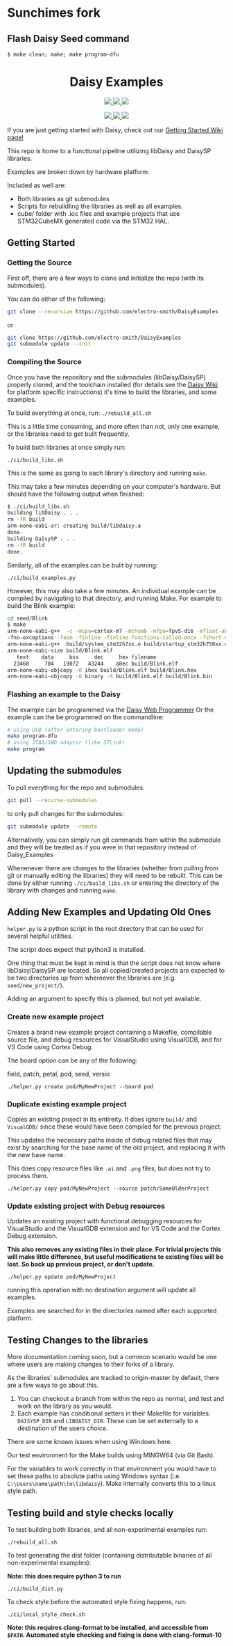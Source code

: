 <h1> Sunchimes fork </h1>

## Flash Daisy Seed command
`$ make clean; make; make program-dfu`

<h1 align="center">Daisy Examples</h1>


<!--CI Badges-->
<p align="center">
    <a href="https://github.com/electro-smith/libDaisy/actions/workflows/build.yml">
      <img src="https://github.com/electro-smith/libDaisy/workflows/Build/badge.svg">
    </a>
    <a href="https://github.com/electro-smith/libDaisy/actions/workflows/style.yml">
      <img src="https://github.com/electro-smith/libDaisy/workflows/Style/badge.svg">
    </a>
    <a href="https://electro-smith.github.io/libDaisy/index.html">
      <img src="https://github.com/electro-smith/libDaisy/workflows/Documentation/badge.svg">
    </a>
</p>

<!-- Non-CI Badges -->
<p align="center">
    <a href="https://opensource.org/licenses/MIT">
      <img src="https://img.shields.io/badge/license-MIT-yellow">
    </a>
    <a href="https://discord.gg/ByHBnMtQTR">
        <img src="https://img.shields.io/badge/join-us%20on%20discord-gray.svg?longCache=true&logo=discord&colorB=purple">
    </a>
    <a href="https://forum.electro-smith.com/">
        <img src="https://img.shields.io/badge/chat-daisy%20forum-orange">
    </a>
</p>

If you are just getting started with Daisy, check out our [Getting Started Wiki page!](https://github.com/electro-smith/DaisyWiki/wiki)

This repo is home to a functional pipeline utilizing libDaisy and DaisySP libraries.

Examples are broken down by hardware platform.

Included as well are:

- Both libraries as git submodules
- Scripts for rebuildling the libraries as well as all examples.
- cube/ folder with .ioc files and example projects that use STM32CubeMX generated code via the STM32 HAL.

## Getting Started

### Getting the Source

First off, there are a few ways to clone and initialize the repo (with its submodules).

You can do either of the following:

```sh
git clone --recursive https://github.com/electro-smith/DaisyExamples
```

or

```sh
git clone https://github.com/electro-smith/DaisyExamples
git submodule update --init
```

### Compiling the Source

Once you have the repository and the submodules (libDaisy/DaisySP) properly cloned, and the toolchain installed (for details see the [Daisy Wiki](https://github.com/electro-smith/DaisyWiki/wiki) for platform specific instructions) it's time to build the libraries, and some examples.

To build everything at once, run: `./rebuild_all.sh`

This is a little time  consuming, and more often than not, only one example, or the libraries need to get built frequently.

To build both libraries at once simply run:

`./ci/build_libs.sh`

This is the same as going to each library's directory and running `make`.

This may take a few minutes depending on your computer's hardware. But should have the following output when finished:

```sh
$ ./ci/build_libs.sh 
building libDaisy . . .
rm -fR build
arm-none-eabi-ar: creating build/libdaisy.a
done.
building DaisySP . . .
rm -fR build
done.
```

Similarly, all of the examples can be bulit by running:

`./ci/build_examples.py`

However, this may also take a few minutes. An individual example can be compiled by navigating to that directory, and running Make. For example to build the Blink example:

```sh
cd seed/Blink
$ make 
arm-none-eabi-g++  -c -mcpu=cortex-m7 -mthumb -mfpu=fpv5-d16 -mfloat-abi=hard  -DUSE_HAL_DRIVER -DSTM32H750xx -DUSE_HAL_DRIVER -DHSE_VALUE=16000000 -DSTM32H750xx  -I../../libdaisy -I../../libdaisy/src/ -I../../libdaisy/src/usbd -I../../libdaisy/Drivers/CMSIS/Include/ -I../../libdaisy/Drivers/CMSIS/Device/ST/STM32H7xx/Include -I../../libdaisy/Drivers/STM32H7xx_HAL_Driver/Inc/ -I../../libdaisy/Middlewares/ST/STM32_USB_Device_Library/Core/Inc -I../../libdaisy/core/ -I../../DaisySP  -O2 -Wall -Wno-missing-attributes -fasm -fdata-sections -ffunction-sections -MMD -MP -MF"build/Blink.d" 
-fno-exceptions -fasm -finline -finline-functions-called-once -fshort-enums -fno-move-loop-invariants -fno-unwind-tables  -std=gnu++14 -Wa,-a,-ad,-alms=build/Blink.lst Blink.cpp -o build/Blink.o
arm-none-eabi-g++  build/system_stm32h7xx.o build/startup_stm32h750xx.o build/Blink.o   -mcpu=cortex-m7 -mthumb -mfpu=fpv5-d16 -mfloat-abi=hard --specs=nano.specs --specs=nosys.specs -T../../libdaisy/core/STM32H750IB_flash.lds -L../../libdaisy/build  -L ../../DaisySP/build -ldaisy -lc -lm -lnosys -ldaisysp -Wl,-Map=build/Blink.map,--cref -Wl,--gc-sections -o build/Blink.elf
arm-none-eabi-size build/Blink.elf
   text    data     bss     dec     hex filename
  23468     704   19072   43244    a8ec build/Blink.elf
arm-none-eabi-objcopy -O ihex build/Blink.elf build/Blink.hex
arm-none-eabi-objcopy -O binary -S build/Blink.elf build/Blink.bin
```

### Flashing an example to the Daisy

The example can be programmed via the [Daisy Web Programmer](https://electro-smith.github.io/Programmer/)
Or the example can the be programmed on the commandline:

```sh
# using USB (after entering bootloader mode)
make program-dfu
# using JTAG/SWD adaptor (like STLink)
make program
```

## Updating the submodules

To pull everything for the repo and submodules:

```sh
git pull --recurse-submodules
```

to only pull changes for the submodules:

```sh
git submodule update --remote
```

Alternatively, you can simply run git commands from within the submodule and they will be treated as if you were in that repository instead of Daisy_Examples

Whenenever there are changes to the libraries (whether from pulling from git or manually editing the libraries) they will need to be rebuilt. This can be done by either running `./ci/build_libs.sh` or entering the directory of the library with changes and running `make`.

## Adding New Examples and Updating Old Ones

`helper.py` is a python script in the root directory that can be used for several helpful utilities.

The script does expect that python3 is installed.

One thing that must be kept in mind is that the script does not know where libDaisy/DaisySP
are located. So all copied/created projects are expected to be two directories up from whereever the libraries are  (e.g. `seed/new_project/`).

Adding an argument to specify this is planned, but not yet available.

### Create new example project

Creates a brand new example project containing a Makefile, compilable source file,
and debug resources for VisualStudio using VisualGDB, and for VS Code using Cortex Debug.

The board option can be any of the following:

field, patch, petal, pod, seed, versio

`./helper.py create pod/MyNewProject --board pod`

### Duplicate existing example project

Copies an existing project in its entireity. It does ignore `build/` and `VisualGDB/` since these would have been compiled for the previous project.

This updates the necessary paths inside of debug related files that may exist by searching for the base name of the old project, and replacing it with the new base name.

This does copy resource files like `.ai` and `.png` files, but does not try to process them.

`./helper.py copy pod/MyNewProject --source patch/SomeOlderProject`

### Update existing project with Debug resources

Updates an existing project with functional debugging resources for VisualStudio and the VisualGDB extension and for VS Code and the Cortex Debug extension.

<b>This also removes any existing files in their place. For trivial projects this will make little difference, but useful modifications to existing files will be lost. So back up previous project, or don't update. </b>

`./helper.py update pod/MyNewProject`

running this operation with no destination argument will update all examples.

Examples are searched for in the directories named after each supported platform.

## Testing Changes to the libraries

More documentation coming soon, but a common scenario would be one where users are making changes to their forks of a library.

As the libraries' submodules are tracked to origin-master by default, there are a few ways to go about this.

1. You can checkout a branch from within the repo as normal, and test and work on the library as you would.
2. Each example has conditional setters in their Makefile for variables: `DAISYSP_DIR` and `LIBDAISY_DIR`. These can be set externally to a destination of the users choice.

There are some known issues when using Windows here.

Our test environment for the Make builds using MINGW64 (via Git Bash).

For the variables to work correctly in that environment you would have to set these paths to absolute paths using Windows syntax (i.e. `C:\Users\name\path\to\libdaisy`). Make internally converts this to a linux style path.

## Testing build and style checks locally

To test building both libraries, and all non-experimental examples run:

`./rebuild_all.sh`

To test generating the dist folder (containing distributable binaries of all non-experimental examples):

**Note: this does require python 3 to run**

`./ci/build_dist.py`

To check style before the automated style fixing happens, run:

`./ci/local_style_check.sh`

**Note: this requires clang-format to be installed, and accessible from `$PATH`. Automated style checking and fixing is done with clang-format-10**
